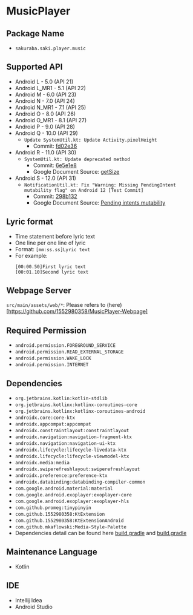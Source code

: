 # MusicPlayer

## Package Name
- `sakuraba.saki.player.music`

## Supported API
- Android L - 5.0 (API 21)
- Android L_MR1 - 5.1 (API 22)
- Android M - 6.0 (API 23)
- Android N - 7.0 (API 24)
- Android N_MR1 - 7.1 (API 25)
- Android O - 8.0 (API 26)
- Android O_MR1 - 8.1 (API 27)
- Android P - 9.0 (API 28)
- Android Q - 10.0 (API 29)
  - `Update SystemUtil.kt: Update Activity.pixelHeight`
    - Commit: [fd02e36](https://github.com/1552980358/MusicPlayer/commit/fd02e36df7813b745babeafaa427f3cc90b4e170)
- Android R - 11.0 (API 30)
  - `SystemUtil.kt: Update deprecated method`
    - Commit: [6e5e1e8](https://github.com/1552980358/MusicPlayer/commit/6e5e1e86a643c1be2a5d002d4c6b900b97baf23c)
    - Google Document Source: [getSize](https://developer.android.com/reference/android/view/Display#getSize(android.graphics.Point))
- Android S - 12.0 (API 31)
  - `NotificationUtil.kt: Fix "Warning: Missing PendingIntent mutability flag" on Android 12 [Test Commit]`
    - Commit: [298b132](https://github.com/1552980358/MusicPlayer/commit/298b132064cbcb492ed818fb286a21de531366af)
    - Google Document Source: [Pending intents mutability](https://developer.android.com/about/versions/12/behavior-changes-12#pending-intent-mutability)
  
## Lyric format
- Time statement before lyric text
- One line per one line of lyric
- Format: `[mm:ss.ss]Lyric text`
- For example: 
  ```
  [00:00.50]First lyric text
  [00:01.10]Second lyric text
  ```

## Webpage Server
`src/main/assets/web/*`: Please refers to (here)[https://github.com/1552980358/MusicPlayer-Webpage]

## Required Permission
- `android.permission.FOREGROUND_SERVICE`
- `android.permission.READ_EXTERNAL_STORAGE`
- `android.permission.WAKE_LOCK`
- `android.permission.INTERNET`

## Dependencies
- `org.jetbrains.kotlin:kotlin-stdlib`
- `org.jetbrains.kotlinx:kotlinx-coroutines-core`
- `org.jetbrains.kotlinx:kotlinx-coroutines-android`
- `androidx.core:core-ktx`
- `androidx.appcompat:appcompat`
- `androidx.constraintlayout:constraintlayout`
- `androidx.navigation:navigation-fragment-ktx`
- `androidx.navigation:navigation-ui-ktx`
- `androidx.lifecycle:lifecycle-livedata-ktx`
- `androidx.lifecycle:lifecycle-viewmodel-ktx`
- `androidx.media:media`
- `androidx.swiperefreshlayout:swiperefreshlayout`
- `androidx.preference:preference-ktx`
- `androidx.databinding:databinding-compiler-common`
- `com.google.android.material:material`
- `com.google.android.exoplayer:exoplayer-core`
- `com.google.android.exoplayer:exoplayer-hls`
- `com.github.promeg:tinypinyin`
- `com.github.1552980358:KtExtension`
- `com.github.1552980358:KtExtensionAndroid`
- `com.github.mkaflowski:Media-Style-Palette`
- Dependencies detail can be found here [build.gradle](build.gradle) and [build.gradle](app/build.gradle)

## Maintenance Language
- Kotlin

## IDE
- Intellij Idea
- Android Studio